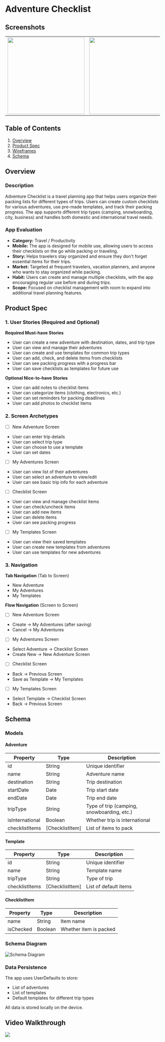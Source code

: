 # Adventure Checklist

## Screenshots

<table>
  <tr>
    <td style="text-align: center;">
      <img src="screenshots/myadventure.png" width="250">
    </td>
    <td style="text-align: center;">
      <img src="screenshots/newadventure.png" width="250">
    </td>
    <td style="text-align: center;">
      <img src="screenshots/mytemplates.png" width="250">
    </td>
  </tr>
</table>

## Table of Contents

1. [Overview](#Overview)
2. [Product Spec](#Product-Spec)
3. [Wireframes](#Wireframes)
4. [Schema](#Schema)

## Overview

### Description

Adventure Checklist is a travel planning app that helps users organize their packing lists for different types of trips. Users can create custom checklists for various adventures, use pre-made templates, and track their packing progress. The app supports different trip types (camping, snowboarding, city, business) and handles both domestic and international travel needs.

### App Evaluation

- **Category:** Travel / Productivity
- **Mobile:** The app is designed for mobile use, allowing users to access their checklists on the go while packing or traveling.
- **Story:** Helps travelers stay organized and ensure they don't forget essential items for their trips.
- **Market:** Targeted at frequent travelers, vacation planners, and anyone who wants to stay organized while packing.
- **Habit:** Users can create and manage multiple checklists, with the app encouraging regular use before and during trips.
- **Scope:** Focused on checklist management with room to expand into additional travel planning features.

## Product Spec

### 1. User Stories (Required and Optional)

**Required Must-have Stories**

* User can create a new adventure with destination, dates, and trip type
* User can view and manage their adventures
* User can create and use templates for common trip types
* User can add, check, and delete items from checklists
* User can see packing progress with a progress bar
* User can save checklists as templates for future use

**Optional Nice-to-have Stories**

* User can add notes to checklist items
* User can categorize items (clothing, electronics, etc.)
* User can set reminders for packing deadlines
* User can add photos to checklist items

### 2. Screen Archetypes

- [ ] New Adventure Screen
* User can enter trip details
* User can select trip type
* User can choose to use a template
* User can set dates

- [ ] My Adventures Screen
* User can view list of their adventures
* User can select an adventure to view/edit
* User can see basic trip info for each adventure

- [ ] Checklist Screen
* User can view and manage checklist items
* User can check/uncheck items
* User can add new items
* User can delete items
* User can see packing progress

- [ ] My Templates Screen
* User can view their saved templates
* User can create new templates from adventures
* User can use templates for new adventures

### 3. Navigation

**Tab Navigation** (Tab to Screen)

* New Adventure
* My Adventures
* My Templates

**Flow Navigation** (Screen to Screen)

- [ ] New Adventure Screen
* Create -> My Adventures (after saving)
* Cancel -> My Adventures

- [ ] My Adventures Screen
* Select Adventure -> Checklist Screen
* Create New -> New Adventure Screen

- [ ] Checklist Screen
* Back -> Previous Screen
* Save as Template -> My Templates

- [ ] My Templates Screen
* Select Template -> Checklist Screen
* Back -> Previous Screen

## Schema 

### Models

#### Adventure
| Property | Type | Description |
| -------- | -------- | -------- |
| id | String | Unique identifier |
| name | String | Adventure name |
| destination | String | Trip destination |
| startDate | Date | Trip start date |
| endDate | Date | Trip end date |
| tripType | String | Type of trip (camping, snowboarding, etc.) |
| isInternational | Boolean | Whether trip is international |
| checklistItems | [ChecklistItem] | List of items to pack |

#### Template
| Property | Type | Description |
| -------- | -------- | -------- |
| id | String | Unique identifier |
| name | String | Template name |
| tripType | String | Type of trip |
| checklistItems | [ChecklistItem] | List of default items |

#### ChecklistItem
| Property | Type | Description |
| -------- | -------- | -------- |
| name | String | Item name |
| isChecked | Boolean | Whether item is packed |

### Schema Diagram

![Schema Diagram](schema.png)

### Data Persistence

The app uses UserDefaults to store:
- List of adventures
- List of templates
- Default templates for different trip types

All data is stored locally on the device. 

## Video Walkthrough
<div>
    <a href="https://www.loom.com/share/ae8ed17684ea4615acf8a2cfd16b58f0">
      <img style="max-width:300px;" src="https://cdn.loom.com/sessions/thumbnails/ae8ed17684ea4615acf8a2cfd16b58f0-44f291bd334bb56e-full-play.gif">
    </a>
</div>
